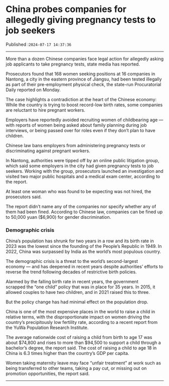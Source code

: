 # China probes companies for allegedly giving pregnancy tests to job seekers

Published :`2024-07-17 14:37:36`

---

More than a dozen Chinese companies face legal action for allegedly asking job applicants to take pregnancy tests, state media has reported.

Prosecutors found that 168 women seeking positions at 16 companies in Nantong, a city in the eastern province of Jiangsu, had been tested illegally as part of their pre-employment physical check, the state-run Procuratorial Daily reported on Monday.

The case highlights a contradiction at the heart of the Chinese economy: While the country is trying to boost record-low birth rates, some companies are reluctant to hire pregnant workers.

Employers have reportedly avoided recruiting women of childbearing age — with reports of women being asked about family planning during job interviews, or being passed over for roles even if they don’t plan to have children.

Chinese law bans employers from administering pregnancy tests or discriminating against pregnant workers.

In Nantong, authorities were tipped off by an online public litigation group, which said some employers in the city had given pregnancy tests to job seekers. Working with the group, prosecutors launched an investigation and visited two major public hospitals and a medical exam center, according to the report.

At least one woman who was found to be expecting was not hired, the prosecutors said.

The report didn’t name any of the companies nor specify whether any of them had been fined. According to Chinese law, companies can be fined up to 50,000 yuan ($6,900) for gender discrimination.

### Demographic crisis

China’s population has shrunk for two years in a row and its birth rate in 2023 was the lowest since the founding of the People’s Republic in 1949. In 2022, China was surpassed by India as the world’s most populous country.

The demographic crisis is a threat to the world’s second-largest economy — and has deepened in recent years despite authorities’ efforts to reverse the trend following decades of restrictive birth policies.

Alarmed by the falling birth rate in recent years, the government scrapped the “one child” policy that was in place for 35 years. In 2015, it allowed couples to have two children, and in 2021 raised this to three.

But the policy change has had minimal effect on the population drop.

China is one of the most expensive places in the world to raise a child in relative terms, with the disproportionate impact on women driving the country’s precipitously low fertility rate, according to a recent report from the YuWa Population Research Institute.

The average nationwide cost of raising a child from birth to age 17 was about $74,800 and rises to more than $94,500 to support a child through a bachelor’s degree, the report said. The cost of raising a child to age 18 in China is 6.3 times higher than the country’s GDP per capita.

Women taking maternity leave may face “unfair treatment” at work such as being transferred to other teams, taking a pay cut, or missing out on promotion opportunities, the report said.

---

